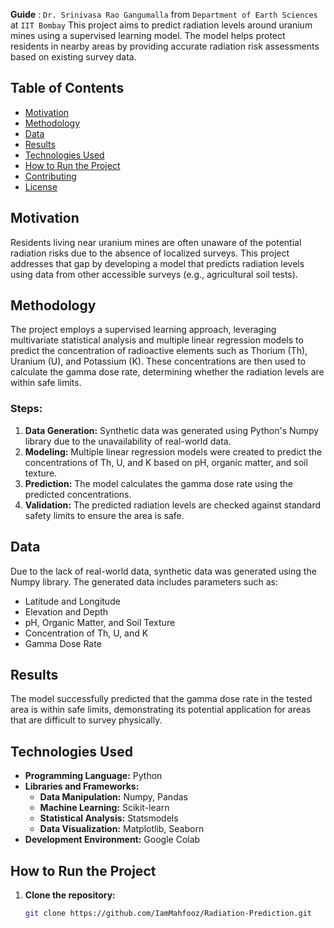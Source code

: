 **Guide** : `Dr. Srinivasa Rao Gangumalla` from `Department of Earth Sciences` at `IIT Bombay`
This project aims to predict radiation levels around uranium mines using a supervised learning model. The model helps protect residents in nearby areas by providing accurate radiation risk assessments based on existing survey data.

## Table of Contents
- [Motivation](#motivation)
- [Methodology](#methodology)
- [Data](#data)
- [Results](#results)
- [Technologies Used](#technologies-used)
- [How to Run the Project](#how-to-run-the-project)
- [Contributing](#contributing)
- [License](#license)

## Motivation
Residents living near uranium mines are often unaware of the potential radiation risks due to the absence of localized surveys. This project addresses that gap by developing a model that predicts radiation levels using data from other accessible surveys (e.g., agricultural soil tests).

## Methodology
The project employs a supervised learning approach, leveraging multivariate statistical analysis and multiple linear regression models to predict the concentration of radioactive elements such as Thorium (Th), Uranium (U), and Potassium (K). These concentrations are then used to calculate the gamma dose rate, determining whether the radiation levels are within safe limits.

### Steps:
1. **Data Generation:** Synthetic data was generated using Python's Numpy library due to the unavailability of real-world data.
2. **Modeling:** Multiple linear regression models were created to predict the concentrations of Th, U, and K based on pH, organic matter, and soil texture.
3. **Prediction:** The model calculates the gamma dose rate using the predicted concentrations.
4. **Validation:** The predicted radiation levels are checked against standard safety limits to ensure the area is safe.

## Data
Due to the lack of real-world data, synthetic data was generated using the Numpy library. The generated data includes parameters such as:
- Latitude and Longitude
- Elevation and Depth
- pH, Organic Matter, and Soil Texture
- Concentration of Th, U, and K
- Gamma Dose Rate

## Results
The model successfully predicted that the gamma dose rate in the tested area is within safe limits, demonstrating its potential application for areas that are difficult to survey physically.

## Technologies Used
- **Programming Language:** Python
- **Libraries and Frameworks:**
  - **Data Manipulation:** Numpy, Pandas
  - **Machine Learning:** Scikit-learn
  - **Statistical Analysis:** Statsmodels
  - **Data Visualization:** Matplotlib, Seaborn
- **Development Environment:** Google Colab

## How to Run the Project
1. **Clone the repository:**
   ```bash
   git clone https://github.com/IamMahfooz/Radiation-Prediction.git

